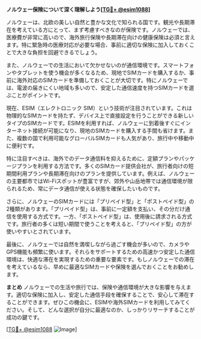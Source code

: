 **ノルウェー保険について深く理解しよう[[TG💪+ @esim1088](https://t.me/s/esim1088)]**

ノルウェーは、北欧の美しい自然と豊かな文化で知られる国です。観光や長期滞在を考えている方にとって、まず考慮すべきなのが保険です。ノルウェーでは、医療費が非常に高いので、海外旅行保険や長期滞在向けの健康保険は必須と言えます。特に緊急時の医療対応が必要な場合、事前に適切な保険に加入しておくことで大きな負担を回避できるでしょう。

また、ノルウェーでの生活において欠かせないのが通信環境です。スマートフォンやタブレットを使う機会が多くなるため、現地でSIMカードを購入するか、事前に海外対応のSIMカードを準備しておくことが大切です。特にノルウェーでは、電波の届きにくい地域も多いので、安定した通信速度を持つSIMカードを選ぶことがポイントです。

現在、ESIM（エレクトロニック SIM）という技術が注目されています。これは物理的なSIMカードを持たず、デバイス上で直接設定を行うことができる新しいタイプのSIMカードです。ESIMを利用すれば、ノルウェーに到着後すぐにインターネット接続が可能になり、現地のSIMカードを購入する手間も省けます。また、複数の国で利用可能なグローバルSIMカードも人気があり、旅行中や移動中に便利です。

特に注目すべきは、海外でのデータ通信料を抑えるために、定額プランやパッケージプランを利用する方法です。多くのSIMカード提供会社が、旅行者向けの短期間利用プランや長期滞在向けのプランを提供しています。例えば、ノルウェーの主要都市ではWi-Fiスポットが豊富ですが、郊外や山岳地帯では通信環境が限られるため、常にデータ通信が使える状態を確保したいものです。

さらに、ノルウェーのSIMカードには「プリペイド型」と「ポストペイド型」の2種類があります。「プリペイド型」は、事前に一定額を支払い、その分だけ通信を使用する方式です。一方、「ポストペイド型」は、使用後に請求される方式です。旅行者の多くは短い期間で使うことを考えると、「プリペイド型」の方が使いやすいとされています。

最後に、ノルウェーでは自然を満喫しながら過ごす機会が多いので、カメラやGPS機能も頻繁に使います。それらをサポートするための高速かつ安定した通信環境は、快適な滞在を実現するための重要な要素です。もしノルウェーでの滞在を考えているなら、早めに最適なSIMカードや保険を選んでおくことをお勧めします。

**まとめ**
ノルウェーでの生活や旅行では、保険や通信環境が大きな影響を与えます。適切な保険に加入し、安定した通信手段を確保することで、安心して滞在することができます。ぜひこの機会に、ESIMや海外SIMカードを利用してみてください。そして、どんな選択が自分に最適なのか、しっかりリサーチすることが成功の鍵です。

[[TG💪+ @esim1088](https://t.me/s/esim1088) ![Image](https://i.postimg.cc/Y0z9fWf4/image.png)]